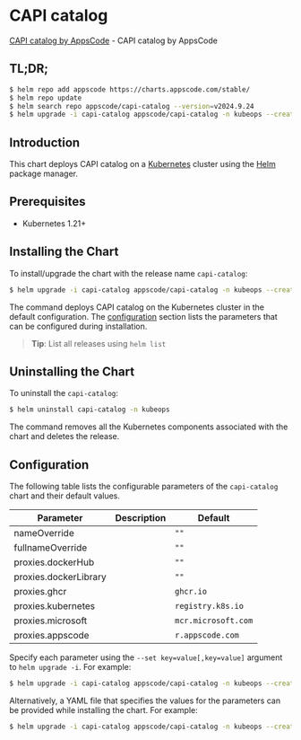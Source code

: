 # CAPI catalog

[CAPI catalog by AppsCode](https://github.com/ops-center/capi-ops-manager) - CAPI catalog by AppsCode

## TL;DR;

```bash
$ helm repo add appscode https://charts.appscode.com/stable/
$ helm repo update
$ helm search repo appscode/capi-catalog --version=v2024.9.24
$ helm upgrade -i capi-catalog appscode/capi-catalog -n kubeops --create-namespace --version=v2024.9.24
```

## Introduction

This chart deploys CAPI catalog on a [Kubernetes](http://kubernetes.io) cluster using the [Helm](https://helm.sh) package manager.

## Prerequisites

- Kubernetes 1.21+

## Installing the Chart

To install/upgrade the chart with the release name `capi-catalog`:

```bash
$ helm upgrade -i capi-catalog appscode/capi-catalog -n kubeops --create-namespace --version=v2024.9.24
```

The command deploys CAPI catalog on the Kubernetes cluster in the default configuration. The [configuration](#configuration) section lists the parameters that can be configured during installation.

> **Tip**: List all releases using `helm list`

## Uninstalling the Chart

To uninstall the `capi-catalog`:

```bash
$ helm uninstall capi-catalog -n kubeops
```

The command removes all the Kubernetes components associated with the chart and deletes the release.

## Configuration

The following table lists the configurable parameters of the `capi-catalog` chart and their default values.

|       Parameter       | Description |            Default             |
|-----------------------|-------------|--------------------------------|
| nameOverride          |             | <code>""</code>                |
| fullnameOverride      |             | <code>""</code>                |
| proxies.dockerHub     |             | <code>""</code>                |
| proxies.dockerLibrary |             | <code>""</code>                |
| proxies.ghcr          |             | <code>ghcr.io</code>           |
| proxies.kubernetes    |             | <code>registry.k8s.io</code>   |
| proxies.microsoft     |             | <code>mcr.microsoft.com</code> |
| proxies.appscode      |             | <code>r.appscode.com</code>    |


Specify each parameter using the `--set key=value[,key=value]` argument to `helm upgrade -i`. For example:

```bash
$ helm upgrade -i capi-catalog appscode/capi-catalog -n kubeops --create-namespace --version=v2024.9.24 --set proxies.ghcr=ghcr.io
```

Alternatively, a YAML file that specifies the values for the parameters can be provided while
installing the chart. For example:

```bash
$ helm upgrade -i capi-catalog appscode/capi-catalog -n kubeops --create-namespace --version=v2024.9.24 --values values.yaml
```
